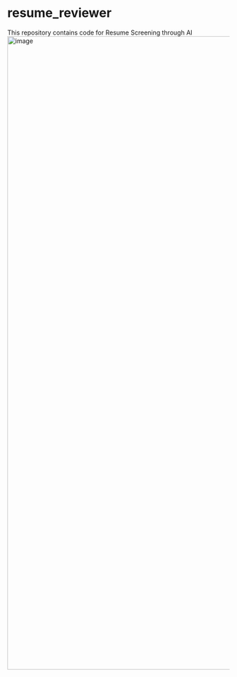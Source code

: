 # resume_reviewer
This repository contains code for Resume Screening through AI 
<img width="1437" alt="image" src="https://github.com/sipsmehta/resume_reviewer/assets/69897673/fa58f8e7-8add-42ee-9483-5c2d3580717d">
